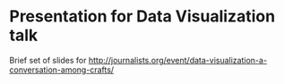 # Presentation for Data Visualization talk

Brief set of slides for http://journalists.org/event/data-visualization-a-conversation-among-crafts/